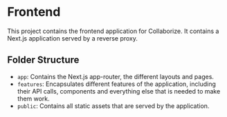 # Frontend

This project contains the frontend application for Collaborize. 
It contains a Next.js application served by a reverse proxy.

## Folder Structure

- `app`: Contains the Next.js app-router, the different layouts and pages.
- `features`: Encapsulates different features of the application, including their API calls, components and everything else that is needed to make them work.
- `public`: Contains all static assets that are served by the application.
